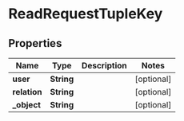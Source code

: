 

# ReadRequestTupleKey


## Properties

| Name | Type | Description | Notes |
|------------ | ------------- | ------------- | -------------|
|**user** | **String** |  |  [optional] |
|**relation** | **String** |  |  [optional] |
|**_object** | **String** |  |  [optional] |



